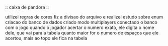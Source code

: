 :: caixa de pandora ::
   
utilizei regras de cores
fiz a divisao do arquivo e realizei estudo sobre enum
criacao do banco de dados
criado modo multiplayers
conectado o banco com o jogo
quando o jogador acertar o numero exato, ele digita o nome dele, que vai para a tabela
quanto maior for o numero de espaços que ele acertou, mais ao topo ele fica na tabela
